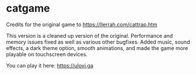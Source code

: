 # catgame

Credits for the original game to https://llerrah.com/cattrap.htm

This version is a cleaned up version of the original. Performance and memory issues fixed as well as various other bugfixes. Added music, sound effects, a dark theme option, smooth animations, and made the game more playable on touchscreen devices.

You can play it here: https://ulovi.ga
